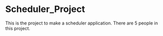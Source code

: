 # Scheduler_Project
This is the project to make a scheduler application. There are 5 people in this project.

